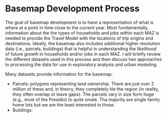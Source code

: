# Basemap Development Process

The goal of basemap development is to have a representation of what is where at a point in time close to the current year. Most fundamentally, information about the the types of households and jobs within each MAZ is needed to provide the Travel Model with the locations of trip origins and destinations. Ideally, the basemap also includes additional higher resolution data (i.e., parcels, buildings) that is helpful in understanding the likelihood of future growth in households and/or jobs in each MAZ. I will briefly review the different datasets used in this process and then discuss two approaches to processing the data for use in exploratory analysis and urban modeling.

Many datasets provide information for the basemap:
* Parcels: polygons representing land ownership. There are just over 2 million of these and, in theory, they completely tile the region (in reality, they often overlap or leave gaps). The parcels vary in size form huge (e.g., most of the Presidio) to quite smale. Tha majority are single family home lots but we are the least interested in those.
* Buildings: 
